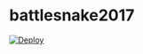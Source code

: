 # battlesnake2017

<a href="https://heroku.com/deploy">
  <img src="https://www.herokucdn.com/deploy/button.svg" alt="Deploy">
</a>